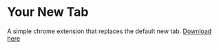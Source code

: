 # Your New Tab

A simple chrome extension that replaces the default new tab. [Download here](https://chrome.google.com/webstore/detail/your-new-tab/dcdioppilifbdmgdacfnfobmlpaecgnm)
